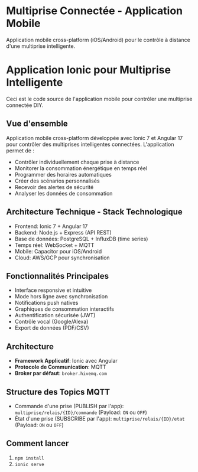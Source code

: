 # Multiprise Connectée - Application Mobile

Application mobile cross-platform (iOS/Android) pour le contrôle à distance d'une multiprise intelligente.

# Application Ionic pour Multiprise Intelligente

Ceci est le code source de l'application mobile pour contrôler une multiprise connectée DIY.

## Vue d'ensemble
Application mobile cross-platform développée avec Ionic 7 et Angular 17 pour contrôler des multiprises intelligentes connectées. 
L'application permet de :

* Contrôler individuellement chaque prise à distance
* Monitorer la consommation énergétique en temps réel
* Programmer des horaires automatiques
* Créer des scénarios personnalisés
* Recevoir des alertes de sécurité
* Analyser les données de consommation

## Architecture Technique - Stack Technologique

* Frontend: Ionic 7 + Angular 17
* Backend: Node.js + Express (API REST)
* Base de données: PostgreSQL + InfluxDB (time series)
* Temps réel: WebSocket + MQTT
* Mobile: Capacitor pour iOS/Android
* Cloud: AWS/GCP pour synchronisation

## Fonctionnalités Principales

- Interface responsive et intuitive
- Mode hors ligne avec synchronisation
- Notifications push natives
- Graphiques de consommation interactifs
- Authentification sécurisée (JWT)
- Contrôle vocal (Google/Alexa)
- Export de données (PDF/CSV)

## Architecture
- **Framework Applicatif**: Ionic avec Angular
- **Protocole de Communication**: MQTT
- **Broker par défaut**: `broker.hivemq.com`

## Structure des Topics MQTT

- Commande d'une prise (PUBLISH par l'app): `multiprise/relais/{ID}/commande` (Payload: `ON` ou `OFF`)
- État d'une prise (SUBSCRIBE par l'app): `multiprise/relais/{ID}/etat` (Payload: `ON` ou `OFF`)

## Comment lancer
1. `npm install`
2. `ionic serve`
